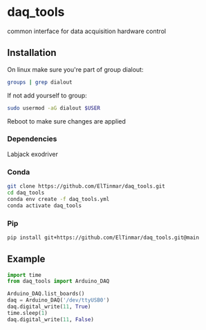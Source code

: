 # daq_tools
common interface for data acquisition hardware control 

## Installation

On linux make sure you're part of group dialout:
```bash
groups | grep dialout
```

If not add yourself to group:
```bash
sudo usermod -aG dialout $USER
```

Reboot to make sure changes are applied

### Dependencies

Labjack exodriver

### Conda

```bash
git clone https://github.com/ElTinmar/daq_tools.git
cd daq_tools
conda env create -f daq_tools.yml
conda activate daq_tools
```

### Pip

```bash
pip install git+https://github.com/ElTinmar/daq_tools.git@main
```

## Example

```python
import time
from daq_tools import Arduino_DAQ

Arduino_DAQ.list_boards()
daq = Arduino_DAQ('/dev/ttyUSB0')
daq.digital_write(11, True)
time.sleep(1)
daq.digital_write(11, False)
```
